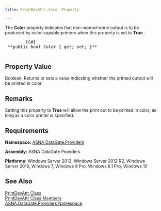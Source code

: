 ```yaml
---
title: PrintDevAttr.Color Property

---
```


The **Color** property indicates that non-monochrome output is to be produced by color-capable printers when this property is set to **True** .
<pre class="prettyprint">        <span class="lang">[C#]</span>
 **public bool Color { get; set; }** 
      </pre>

## Property Value

Boolean. Returns or sets a value indicating whether the printed output will be printed in color. 
## Remarks

Setting this property to **True** will allow the print out to be printed in color, as long as a color printer is specified.
## Requirements

**Namespace:** [ ASNA.DataGate.Providers](datagate-providers-namespace.html) 

**Assembly:** ASNA DataGate Providers

**Platforms:** Windows Server 2012, Windows Server 2012 R2, Windows Server 2016, Windows 7, Windows 8 Pro, Windows 8.1 Pro, Windows 10
## See Also


[PrintDevAttr Class](print-dev-attr-class.html)
      <br />
[PrintDevAttr Class Members](print-dev-attr-members.html)
      <br />
[ASNA.DataGate.Providers Namespace](datagate-providers-namespace.html)

